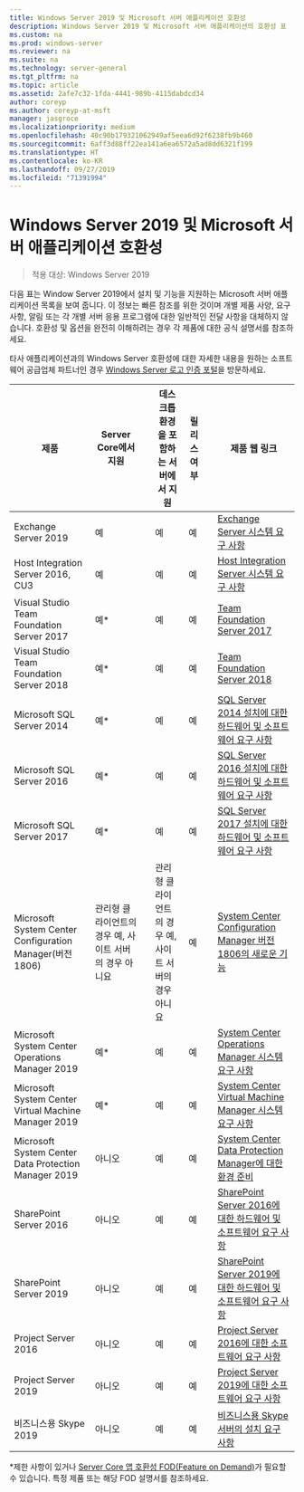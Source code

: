 ```yaml
---
title: Windows Server 2019 및 Microsoft 서버 애플리케이션 호환성
description: Windows Server 2019 및 Microsoft 서버 애플리케이션의 호환성 표
ms.custom: na
ms.prod: windows-server
ms.reviewer: na
ms.suite: na
ms.technology: server-general
ms.tgt_pltfrm: na
ms.topic: article
ms.assetid: 2afe7c32-1fda-4441-989b-4115dabdcd34
author: coreyp
ms.author: coreyp-at-msft
manager: jasgroce
ms.localizationpriority: medium
ms.openlocfilehash: 40c90b179321062949af5eea6d92f6238fb9b460
ms.sourcegitcommit: 6aff3d88ff22ea141a6ea6572a5ad8dd6321f199
ms.translationtype: HT
ms.contentlocale: ko-KR
ms.lasthandoff: 09/27/2019
ms.locfileid: "71391994"
---
```

# <a name="windows-server-2019-and-microsoft-server-application-compatibility"></a>Windows Server 2019 및 Microsoft 서버 애플리케이션 호환성

>적용 대상: Windows Server 2019

다음 표는 Window Server 2019에서 설치 및 기능을 지원하는 Microsoft 서버 애플리케이션 목록을 보여 줍니다. 이 정보는 빠른 참조를 위한 것이며 개별 제품 사양, 요구 사항, 알림 또는 각 개별 서버 응용 프로그램에 대한 일반적인 전달 사항을 대체하지 않습니다. 호환성 및 옵션을 완전히 이해하려는 경우 각 제품에 대한 공식 설명서를 참조하세요.

타사 애플리케이션과의 Windows Server 호환성에 대한 자세한 내용을 원하는 소프트웨어 공급업체 파트너인 경우 [Windows Server 로고 인증 포털](https://commercialappcertification.microsoft.com/)을 방문하세요.

| **제품**                                                  | **Server Core에서 지원**             |   | **데스크톱 환경을 포함하는 서버에서 지원** | **릴리스 여부** |   | **제품 웹 링크**                                                                                                                                                                                                                                                                                                                                                                                                                                                                             |
|--------------------------------------------------------------|------------------------------------------|---|-------------------------------------------------|---------------|---|--------------------------------------------------------------------------------------------------------------------------------------------------------------------------------------------------------------------------------------------------------------------------------------------------------------------------------------------------------------------------------------------------------------------------------------------------------------------------------------------------|
| Exchange Server 2019                                         | 예                                      |   | 예                                             | 예           |   | [Exchange Server 시스템 요구 사항](https://docs.microsoft.com/Exchange/plan-and-deploy/system-requirements?view=exchserver-2019)                                                                        |
| Host Integration Server 2016, CU3                            | 예                                      |   | 예                                             | 예            |   | [Host Integration Server 시스템 요구 사항](https://docs.microsoft.com/host-integration-server/install-and-config-guides/system-requirements)                                                            |
| Visual Studio Team Foundation Server 2017                    | 예\*                                    |   | 예                                             | 예           |   | [Team Foundation Server 2017](https://docs.microsoft.com/tfs/server/requirements?view=vsts)                                                                                                                |
| Visual Studio Team Foundation Server 2018                    | 예\*                                    |   | 예                                             | 예           |   | [Team Foundation Server 2018](https://docs.microsoft.com/tfs/server/requirements?view=vsts)                                                                                                                  |
| Microsoft SQL Server 2014                                    | 예\*                                    |   | 예                                             | 예           |   | [SQL Server 2014 설치에 대한 하드웨어 및 소프트웨어 요구 사항](https://docs.microsoft.com/sql/sql-server/install/hardware-and-software-requirements-for-installing-sql-server?view=sql-server-2014)   |
| Microsoft SQL Server 2016                                    | 예\*                                    |   | 예                                             | 예           |   | [SQL Server 2016 설치에 대한 하드웨어 및 소프트웨어 요구 사항](https://docs.microsoft.com/sql/sql-server/install/hardware-and-software-requirements-for-installing-sql-server?view=sql-server-2016)   |
| Microsoft SQL Server 2017                                    | 예\*                                    |   | 예                                             | 예           |   | [SQL Server 2017 설치에 대한 하드웨어 및 소프트웨어 요구 사항](https://docs.microsoft.com/sql/sql-server/install/hardware-and-software-requirements-for-installing-sql-server?view=sql-server-2017) |
| Microsoft System Center Configuration Manager(버전 1806) | 관리형 클라이언트의 경우 예, 사이트 서버의 경우 아니요 |   | 관리형 클라이언트의 경우 예, 사이트 서버의 경우 아니요        | 예           |   | [System Center Configuration Manager 버전 1806의 새로운 기능](https://docs.microsoft.com/sccm/core/plan-design/changes/whats-new-in-version-1806)                                                    |
| Microsoft System Center Operations Manager 2019              | 예\*                                    |   | 예                                             | 예           |   | [System Center Operations Manager 시스템 요구 사항](https://docs.microsoft.com/system-center/scom/plan-system-requirements)                                                                                                      |
| Microsoft System Center Virtual Machine Manager 2019         | 예\*                                    |   | 예                                             | 예           |   | [System Center Virtual Machine Manager 시스템 요구 사항](https://docs.microsoft.com/system-center/vmm/system-requirements)                                                                                                      |
| Microsoft System Center Data Protection Manager 2019         | 아니오                                       |   | 예                                             | 예           |   | [System Center Data Protection Manager에 대한 환경 준비](https://docs.microsoft.com/system-center/dpm/prepare-environment-for-dpm?view=sc-dpm-2019)                                                                                                      |
| SharePoint Server 2016                                       | 아니오                                       |   | 예                                             | 예           |   | [SharePoint Server 2016에 대한 하드웨어 및 소프트웨어 요구 사항](https://docs.microsoft.com/SharePoint/install/hardware-and-software-requirements)                                                                |
| SharePoint Server 2019                                       | 아니오                                       |   | 예                                             | 예           |   | [SharePoint Server 2019에 대한 하드웨어 및 소프트웨어 요구 사항](https://docs.microsoft.com/sharepoint/install/hardware-and-software-requirements-2019)                                                       |
| Project Server 2016                                          | 아니오                                       |   | 예                                             | 예           |   | [Project Server 2016에 대한 소프트웨어 요구 사항](https://docs.microsoft.com/project/software-requirements-for-project-server-2016)                                                                                |
| Project Server 2019                                          | 아니오                                       |   | 예                                             | 예           |   | [Project Server 2019에 대한 소프트웨어 요구 사항](https://docs.microsoft.com/project/software-requirements-for-project-server-2019)                                                                          |
| 비즈니스용 Skype 2019                                      | 아니오                                       |   | 예                                             | 예           |   | [비즈니스용 Skype 서버의 설치 요구 사항](https://docs.microsoft.com/skypeforbusiness/deploy/install/install-prerequisites)                                                                          |

\*제한 사항이 있거나 [Server Core 앱 호환성 FOD(Feature on Demand)](install-fod-19.md)가 필요할 수 있습니다.
특정 제품 또는 해당 FOD 설명서를 참조하세요.
